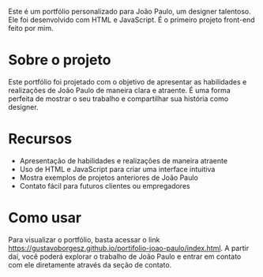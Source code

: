 Este é um portfólio personalizado para João Paulo, um designer talentoso. Ele foi desenvolvido com HTML e JavaScript. É o primeiro projeto front-end feito por mim.

# Sobre o projeto

Este portfólio foi projetado com o objetivo de apresentar as habilidades e realizações de João Paulo de maneira clara e atraente. É uma forma perfeita de mostrar o seu trabalho e compartilhar sua história como designer.

# Recursos

* Apresentação de habilidades e realizações de maneira atraente
* Uso de HTML e JavaScript para criar uma interface intuitiva
* Mostra exemplos de projetos anteriores de João Paulo
* Contato fácil para futuros clientes ou empregadores

# Como usar

Para visualizar o portfólio, basta acessar o link https://gustavoborgesz.github.io/portifolio-joao-paulo/index.html. A partir daí, você poderá explorar o trabalho de João Paulo e entrar em contato com ele diretamente através da seção de contato.
